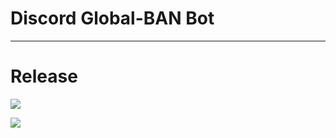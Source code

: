 # Discord Global-BAN Bot
---

# Release

![](https://img.shields.io/github/v/release/ritsu-me/discord-gban?display_name=release&include_prereleases&label=All%20Releases&logo=GitHub&sort=date)

![](https://img.shields.io/github/v/release/ritsu-me/discord-gban?display_name=release&label=Stable%20Releases&logo=github)

